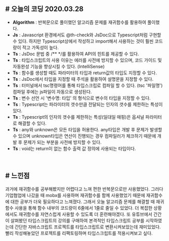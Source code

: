 ## # 오늘의 코딩 2020.03.28
- **Algorithm** : 반복문으로 풀이했던 알고리즘 문제를 재귀함수를 활용하여 풀이했다.
- **Js** : Javascript 환경에서도 @th-check와 JsDoc으로 Typescript처럼 구현할 수 있다. 하지만 Typescript상에서 작성하고 import해서 사용하는 것이 훨씬 코드량이 적고 가독성이 높다.
- **Ts** : JsDoc 문법 중 /** */를 활용하여 API의 힌트를 제공할 수 있다.
- **Ts** : 타입스크립트의 사용 이유는 에러를 사전에 방지할 수 있으며, 코드 가이드 및 자동완성 기능을 향상시킬 수 있다. (IntelliSense)
- **Ts** : 함수를 생성할 때도 파라미터의 타입과 return값의 타입도 지정할 수 있다.
- **Ts** : JsDoc에서 타입을 지정할 때 주석을 활용하여 설명문을 지정할 수 있다.
- **Ts** : 터미널에서 tsc명령어를 통해 타입스크립로 컴파일 할 수 있다. (tsc '파일명') 컴파일 후에는 js파일이 자동으로 생성된다.
- **Ts** : 변수 선언 시 '변수명: 타입' 의 형식으로 변수의 타입을 지정할 수 있다.
- **Ts** : Typescript는 파라미터의 갯수만큼 전달되는 인자의 갯수를 제한하는 특성이 있다.
- **Ts** : Typescript의 인자의 갯수를 제한하는 특성(일대일 매핑)은 옵셔널 파라미터로 해결할 수 있다.
- **Ts** : any와 unknown은 모든 타입을 허용한다. any타입은 개발 후 문제가 발생할 수 있으며 unknown타입은 연산이 진행되는 경우 컴파일러가 체크하기 때문에 개발 후 문제가 되는 부분을 사전에 방지할 수 있다.
- **Ts** : void는 return이 없는 함수 출력 값 정의에 사용되는 타입이다.

<br>

## # 느낀점
과거에 재귀함수를 공부해봤지만 어렵다고 느껴 편한 반복문으로만 사용했었다. 그러다 기업협업에 나갔을 때 mobx를 사용하며 재귀함수를 함께 사용했었기 때문에 재귀함수에 대한 공부가 더욱 필요하다고 느껴졌다. 그래서 오늘 알고리즘 문제를 해결할 때 재귀함수 사용을 통해 함수 내부의 코드량이 6줄에서 1줄로 줄일 수 있었다. 더 복잡한 상황에서도 재귀함수를 자연스럽게 사용할 수 있도록 더 훈련해야겠다. 또 유튜브에서 간간이 살펴봤던 타입스크립트의 강의를 구매하여 본격적인 타입스크립트 공부를 시작하였는데 간단한 자바스크립트 프로젝트를 타입스크립트로 변환시켜보았는데 재미있었다. 빨리 작성해놓았던 프로젝트를 리팩토링하며 타입스크립트를 적용시켜보고 싶다.
